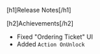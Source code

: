 [h1]Release Notes[/h1]

[h2]Achievements[/h2]
- Fixed "Ordering Ticket" UI
- Added `Action OnUnlock`